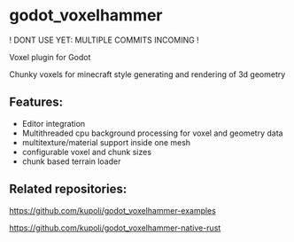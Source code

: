 # godot_voxelhammer

! DONT USE YET: MULTIPLE COMMITS INCOMING !

Voxel plugin for Godot

Chunky voxels for minecraft style generating and rendering of 3d geometry

## Features:
* Editor integration
* Multithreaded cpu background processing for voxel and geometry data
* multitexture/material support inside one mesh
* configurable voxel and chunk sizes
* chunk based terrain loader


## Related repositories:

https://github.com/kupoli/godot_voxelhammer-examples

https://github.com/kupoli/godot_voxelhammer-native-rust
